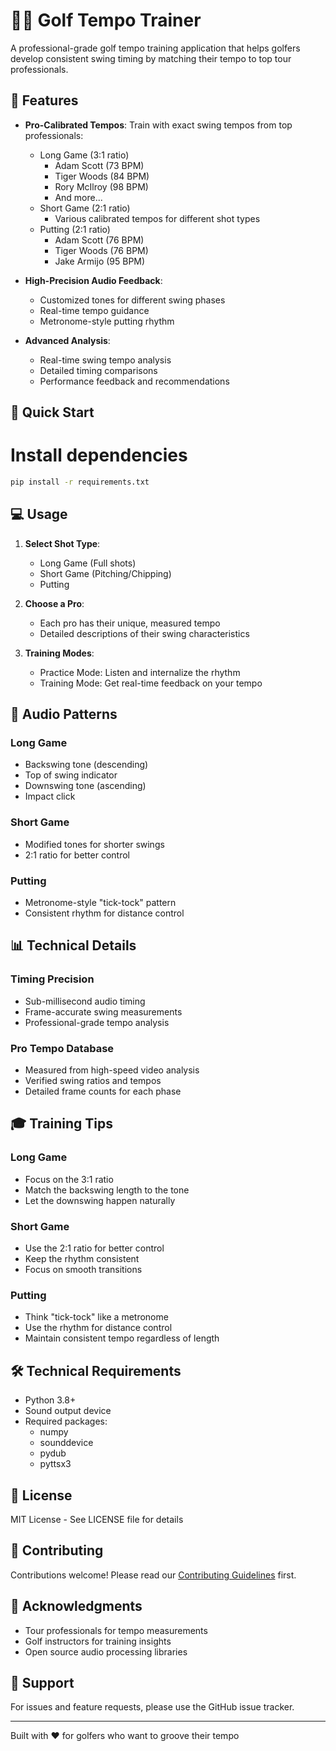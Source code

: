 # 🏌️‍♂️ Golf Tempo Trainer

A professional-grade golf tempo training application that helps golfers develop consistent swing timing by matching their tempo to top tour professionals.

## 🎯 Features

- **Pro-Calibrated Tempos**: Train with exact swing tempos from top professionals:
  - Long Game (3:1 ratio)
    - Adam Scott (73 BPM)
    - Tiger Woods (84 BPM)
    - Rory McIlroy (98 BPM)
    - And more...
  - Short Game (2:1 ratio)
    - Various calibrated tempos for different shot types
  - Putting (2:1 ratio)
    - Adam Scott (76 BPM)
    - Tiger Woods (76 BPM)
    - Jake Armijo (95 BPM)

- **High-Precision Audio Feedback**:
  - Customized tones for different swing phases
  - Real-time tempo guidance
  - Metronome-style putting rhythm

- **Advanced Analysis**:
  - Real-time swing tempo analysis
  - Detailed timing comparisons
  - Performance feedback and recommendations

## 🚀 Quick Start

# Install dependencies
```bash
pip install -r requirements.txt
```


## 💻 Usage

1. **Select Shot Type**:
   - Long Game (Full shots)
   - Short Game (Pitching/Chipping)
   - Putting

2. **Choose a Pro**:
   - Each pro has their unique, measured tempo
   - Detailed descriptions of their swing characteristics

3. **Training Modes**:
   - Practice Mode: Listen and internalize the rhythm
   - Training Mode: Get real-time feedback on your tempo

## 🎵 Audio Patterns

### Long Game
- Backswing tone (descending)
- Top of swing indicator
- Downswing tone (ascending)
- Impact click

### Short Game
- Modified tones for shorter swings
- 2:1 ratio for better control

### Putting
- Metronome-style "tick-tock" pattern
- Consistent rhythm for distance control

## 📊 Technical Details

### Timing Precision
- Sub-millisecond audio timing
- Frame-accurate swing measurements
- Professional-grade tempo analysis

### Pro Tempo Database
- Measured from high-speed video analysis
- Verified swing ratios and tempos
- Detailed frame counts for each phase

## 🎓 Training Tips

### Long Game
- Focus on the 3:1 ratio
- Match the backswing length to the tone
- Let the downswing happen naturally

### Short Game
- Use the 2:1 ratio for better control
- Keep the rhythm consistent
- Focus on smooth transitions

### Putting
- Think "tick-tock" like a metronome
- Use the rhythm for distance control
- Maintain consistent tempo regardless of length

## 🛠 Technical Requirements

- Python 3.8+
- Sound output device
- Required packages:
  - numpy
  - sounddevice
  - pydub
  - pyttsx3

## 📝 License

MIT License - See LICENSE file for details

## 🤝 Contributing

Contributions welcome! Please read our [Contributing Guidelines](CONTRIBUTING.md) first.

## 🙏 Acknowledgments

- Tour professionals for tempo measurements
- Golf instructors for training insights
- Open source audio processing libraries

## 📧 Support

For issues and feature requests, please use the GitHub issue tracker.

---

Built with ❤️ for golfers who want to groove their tempo